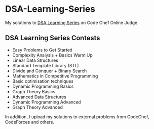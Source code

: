 # DSA-Learning-Series
My solutions to [DSA Learning Series](https://www.codechef.com/LEARNDSA) on Code Chef Online Judge.

## DSA Learning Series Contests
* Easy Problems to Get Started
* Complexity Analysis + Basics Warm Up
* Linear Data Structures
* Standard Template Library (STL)
* Divide and Conquer + Binary Search
* Mathematics in Competitive Programming
* Basic optimisation techniques
* Dynamic Programming Basics
* Graph Theory Basics
* Advanced Data Structures
* Dynamic Programming Advanced
* Graph Theory Advanced

In addition, I upload my solutions to external problems from CodeChef, CodeForces and others.